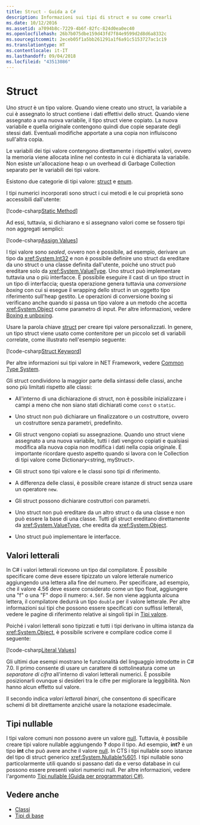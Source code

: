 ```yaml
---
title: Struct - Guida a C#
description: Informazioni sui tipi di struct e su come crearli
ms.date: 10/12/2016
ms.assetid: a7094b8c-7229-4b6f-82fc-824d0ea0ec40
ms.openlocfilehash: 26b7b075dbe159d43fd7f84e9599d2d8d6a8332c
ms.sourcegitcommit: 2eceb05f1a5bb261291a1f6a91c5153727ac1c19
ms.translationtype: HT
ms.contentlocale: it-IT
ms.lasthandoff: 09/04/2018
ms.locfileid: "43513086"
---
```

# <a name="structs"></a>Struct
Uno *struct* è un tipo valore. Quando viene creato uno struct, la variabile a cui è assegnato lo struct contiene i dati effettivi dello struct. Quando viene assegnato a una nuova variabile, il tipo struct viene copiato. La nuova variabile e quella originale contengono quindi due copie separate degli stessi dati. Eventuali modifiche apportate a una copia non influiscono sull'altra copia.

Le variabili dei tipi valore contengono direttamente i rispettivi valori, ovvero la memoria viene allocata inline nel contesto in cui è dichiarata la variabile. Non esiste un'allocazione heap o un overhead di Garbage Collection separato per le variabili dei tipi valore.  
  
Esistono due categorie di tipi valore: [struct](./language-reference/keywords/struct.md) e [enum](./language-reference/keywords/enum.md).  
  
I tipi numerici incorporati sono struct i cui metodi e le cui proprietà sono accessibili dall'utente:  
  
[!code-csharp[Static Method](../../samples/snippets/csharp/concepts/structs/static-method.cs)]
  
Ad essi, tuttavia, si dichiarano e si assegnano valori come se fossero tipi non aggregati semplici:  
  
[!code-csharp[Assign Values](../../samples/snippets/csharp/concepts/structs/assign-value.cs)] 
  
I tipi valore sono *sealed*, ovvero non è possibile, ad esempio, derivare un tipo da <xref:System.Int32> e non è possibile definire uno struct da ereditare da uno struct o una classe definita dall'utente, poiché uno struct può ereditare solo da <xref:System.ValueType>. Uno struct può implementare tuttavia una o più interfacce. È possibile eseguire il cast di un tipo struct in un tipo di interfaccia; questa operazione genera tuttavia una *conversione boxing*  con cui si esegue il wrapping dello struct in un oggetto tipo riferimento sull'heap gestito. Le operazioni di conversione boxing si verificano anche quando si passa un tipo valore a un metodo che accetta <xref:System.Object> come parametro di input. Per altre informazioni, vedere [Boxing e unboxing](./programming-guide/types/boxing-and-unboxing.md ).  
  
Usare la parola chiave [struct](./language-reference/keywords/struct.md) per creare tipi valore personalizzati. In genere, un tipo struct viene usato come contenitore per un piccolo set di variabili correlate, come illustrato nell'esempio seguente:  
  
[!code-csharp[Struct Keyword](../../samples/snippets/csharp/concepts/structs/struct-keyword.cs)]  
  
Per altre informazioni sui tipi valore in NET Framework, vedere [Common Type System](../standard/common-type-system.md).  
    
Gli struct condividono la maggior parte della sintassi delle classi, anche sono più limitati rispetto alle classi:  
  
-   All'interno di una dichiarazione di struct, non è possibile inizializzare i campi a meno che non siano stati dichiarati come `const` o `static`.  
  
-   Uno struct non può dichiarare un finalizzatore o un costruttore, ovvero un costruttore senza parametri, predefinito.  
  
-   Gli struct vengono copiati su assegnazione. Quando uno struct viene assegnato a una nuova variabile, tutti i dati vengono copiati e qualsiasi modifica alla nuova copia non modifica i dati nella copia originale. È importante ricordare questo aspetto quando si lavora con le Collection di tipi valore come Dictionary<string, myStruct>.  
  
-   Gli struct sono tipi valore e le classi sono tipi di riferimento.  
  
-   A differenza delle classi, è possibile creare istanze di struct senza usare un operatore `new`.  
  
-   Gli struct possono dichiarare costruttori con parametri.  
  
-   Uno struct non può ereditare da un altro struct o da una classe e non può essere la base di una classe. Tutti gli struct ereditano direttamente da <xref:System.ValueType>, che eredita da <xref:System.Object>.  
  
-   Uno struct può implementare le interfacce.

## <a name="literal-values"></a>Valori letterali  
In C# i valori letterali ricevono un tipo dal compilatore. È possibile specificare come deve essere tipizzato un valore letterale numerico aggiungendo una lettera alla fine del numero. Per specificare, ad esempio, che il valore 4.56 deve essere considerato come un tipo float, aggiungere una "f" o una "F" dopo il numero: `4.56f`. Se non viene aggiunta alcuna lettera, il compilatore dedurrà un tipo `double` per il valore letterale. Per altre informazioni sui tipi che possono essere specificati con suffissi letterali, vedere le pagine di riferimento relative ai singoli tipi in [Tipi valore](./language-reference/keywords/value-types.md).  
  
Poiché i valori letterali sono tipizzati e tutti i tipi derivano in ultima istanza da <xref:System.Object>, è possibile scrivere e compilare codice come il seguente:  
  
[!code-csharp[Literal Values](../../samples/snippets/csharp/concepts/structs/literals.cs)]

Gli ultimi due esempi mostrano le funzionalità del linguaggio introdotte in C# 7.0. Il primo consente di usare un carattere di sottolineatura come un *separatore di cifra* all'interno di valori letterali numerici. È possibile posizionarli ovunque si desideri tra le cifre per migliorare la leggibilità. Non hanno alcun effetto sul valore.

Il secondo indica *valori letterali binari*, che consentono di specificare schemi di bit direttamente anziché usare la notazione esadecimale.

## <a name="nullable-types"></a>Tipi nullable  
I tipi valore comuni non possono avere un valore [null](./language-reference/keywords/null.md). Tuttavia, è possibile creare tipi valore nullable aggiungendo **?** dopo il tipo. Ad esempio, **int?** è un tipo **int** che può avere anche il valore [null](./language-reference/keywords/null.md). In CTS i tipi nullable sono istanze del tipo di struct generico <xref:System.Nullable%601>. I tipi nullable sono particolarmente utili quando si passano dati da e verso database in cui possono essere presenti valori numerici null. Per altre informazioni, vedere l'argomento [Tipi nullable (Guida per programmatori C#)](./programming-guide/nullable-types/index.md).

## <a name="see-also"></a>Vedere anche

- [Classi](classes.md)
- [Tipi di base](basic-types.md)
